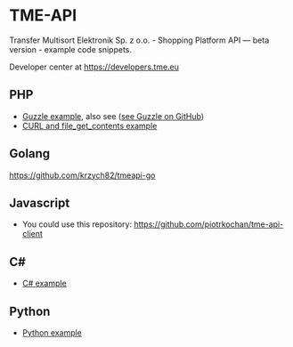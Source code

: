 TME-API
=======

Transfer Multisort Elektronik Sp. z o.o. - Shopping Platform API — beta version - example code snippets.

Developer center at https://developers.tme.eu

## PHP

* [Guzzle example](./PHP/guzzle), also see ([see Guzzle on GitHub](https://github.com/guzzle/guzzle))
* [CURL and file_get_contents example](./PHP/basic)

## Golang

https://github.com/krzych82/tmeapi-go

## Javascript

* You could use this repository: https://github.com/piotrkochan/tme-api-client

## C#

* [C# example](./C%23)

## Python

* [Python example](./Python)

